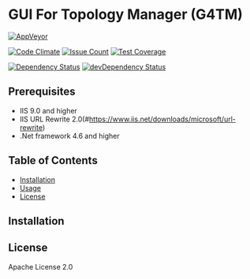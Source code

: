 # GUI For Topology Manager (G4TM)

[![AppVeyor](https://ci.appveyor.com/api/projects/status/github/sshibani/topology-manager-gui?branch=develop&svg=true&passingText=develop)](https://ci.appveyor.com/project/sshibani/gui-for-topology-manager)

[![Code Climate](https://codeclimate.com/github/cloudfoundry/membrane.png)](https://codeclimate.com/github/sshibani/topology-manager-gui/)
[![Issue Count](https://codeclimate.com/github/sshibani/topology-manager-gui/badges/issue_count.svg)](https://codeclimate.com/github/sshibani/topology-manager-gui) 
[![Test Coverage](https://codeclimate.com/github/sshibani/topology-manager-gui/badges/coverage.svg)](https://codeclimate.com/github/sshibani/topology-manager-gui/coverage)

[![Dependency Status](https://david-dm.org/sshibani/topology-manager-gui.svg?path=client)](https://david-dm.org/sshibani/topology-manager-gui?path=client) 
[![devDependency Status](https://david-dm.org/sshibani/topology-manager-gui/dev-status.svg?path=client&type=dev)](https://david-dm.org/sshibani/topology-manager-gui?path=client&type=dev)

## Prerequisites

 * IIS 9.0 and higher
 * IIS URL Rewrite 2.0(#https://www.iis.net/downloads/microsoft/url-rewrite)
 * .Net framework 4.6 and higher

## Table of Contents

* [Installation](#installation)
* [Usage](#usage)
* [License](#license)


## Installation


## License

Apache License 2.0